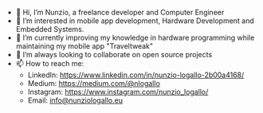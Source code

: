 - 👋 Hi, I’m Nunzio, a freelance developer and Computer Engineer 
- 👀 I’m interested in mobile app development, Hardware Development and Embedded Systems.
- 🌱 I’m currently improving my knowledge in hardware programming while maintaining my mobile app "Traveltweak"
- 💞️ I’m always looking to collaborate on open source projects
- 📫 How to reach me:
  * LinkedIn: https://www.linkedin.com/in/nunzio-logallo-2b00a4168/
  * Medium: https://medium.com/@nlogallo
  * Instagram: https://www.instagram.com/nunzio_logallo/
  * Email: info@nunziologallo.eu

<!---
nlogallo/nlogallo is a ✨ special ✨ repository because its `README.md` (this file) appears on your GitHub profile.
You can click the Preview link to take a look at your changes.
--->
